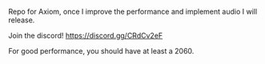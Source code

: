 Repo for Axiom, once I improve the performance and implement audio I will release.

Join the discord! https://discord.gg/CRdCv2eF

For good performance, you should have at least a 2060.
